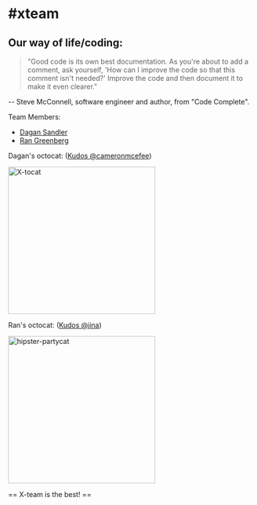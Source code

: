 #xteam
=====

Our way of life/coding:
-----------------------
<blockquote>
"Good code is its own best documentation. As you're about to add a comment, 
ask yourself, 'How can I improve the code so that this comment isn't needed?' 
Improve the code and then document it to make it even clearer."
</blockquote>
-- Steve McConnell, software engineer and author, from "Code Complete".

Team Members:
* [Dagan Sandler](https://github.com/dagansandler)
* [Ran Greenberg](https://github.com/gran33)

Dagan's octocat: ([Kudos @cameronmcefee](https://github.com/cameronmcefee))
<!-- Using html so images are in reasonable size -->
<a href="http://octodex.github.com/xtocat/">
  <img height="300px" width="300px" src="http://octodex.github.com/images/xtocat.jpg" alt="X-tocat" title="X-tocat FTW!" />
</a>

Ran's octocat: ([Kudos @jina](https://github.com/jina))
<!-- Using html so images are in reasonable size -->
<a href="http://octodex.github.com/hipster-partycat/">
  <img float="right" height="300px" width="300px" src="http://octodex.github.com/images/hipster-partycat.jpg" alt="hipster-partycat" title="hipster-partycat" />
</a>

== X-team is the best! ==
